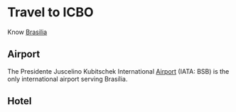 # Travel to ICBO
Know [Brasilia](https://www.turismo.df.gov.br/wp-conteudo/uploads/2017/12/Guia-Roteiros-Brasilia-Ingles.pdf)

## Airport 
The Presidente Juscelino Kubitschek International [Airport](https://www.bsb.aero/) (IATA: BSB) is the only international airport serving Brasília. 

## Hotel 

